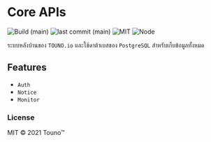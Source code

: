 # Core APIs

![Build (main)](https://img.shields.io/github/workflow/status/touno-io/core/Deploy%20Docker%20Hub/main?style=flat-square)
![last commit (main)](https://img.shields.io/github/last-commit/touno-io/core/main.svg?style=flat-square)
![MIT](https://img.shields.io/dub/l/vibe-d.svg?style=flat-square)
![Node](https://img.shields.io/badge/node-10.20.1-green?style=flat-square)

ระบบหลังบ้านของ `TOUNO.io` และใช้ดาต้าเบสของ `PostgreSQL` สำหรับเก็บข้อมูลทั้งหมด

## Features

- `Auth` 
- `Notice`
- `Monitor`

### License
MIT © 2021 Touno™
